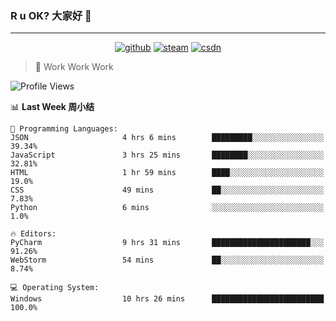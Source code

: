 ### R u OK? 大家好 👋

___

<p align="center">
  <a href="https://bigkjp97.github.io/"><img src="https://img.shields.io/badge/-GitPage-lightgrey" alt="github"></a>
  <a href="https://steamcommunity.com/id/bigkjp/"><img src="https://img.shields.io/badge/-Steam-black" alt="steam"></a>
  <a href="https://blog.csdn.net/qq_38986088"><img src="https://img.shields.io/badge/CSDN-cf000e" alt="csdn"></a>
</p>

> 🧟 Work Work Work

<!--START_SECTION:kjp readme-->
![Profile Views](http://img.shields.io/badge/Mi%20Amigos%E2%99%82%EF%B8%8F-0-ff69b4)

📊 **Last Week 周小结** 

```text
💬 Programming Languages: 
JSON                     4 hrs 6 mins        █████████░░░░░░░░░░░░░░░░   39.34% 
JavaScript               3 hrs 25 mins       ████████░░░░░░░░░░░░░░░░░   32.81% 
HTML                     1 hr 59 mins        ████░░░░░░░░░░░░░░░░░░░░░   19.0% 
CSS                      49 mins             ██░░░░░░░░░░░░░░░░░░░░░░░   7.83% 
Python                   6 mins              ░░░░░░░░░░░░░░░░░░░░░░░░░   1.0%

🔥 Editors: 
PyCharm                  9 hrs 31 mins       ██████████████████████░░░   91.26% 
WebStorm                 54 mins             ██░░░░░░░░░░░░░░░░░░░░░░░   8.74%

💻 Operating System: 
Windows                  10 hrs 26 mins      █████████████████████████   100.0%

```


<!--END_SECTION:kjp readme-->

<!--
**bigkjp97/bigkjp97** is a ✨ _special_ ✨ repository because its `README.md` (this file) appears on your GitHub profile.

Here are some ideas to get you started:

- 🔭 I’m currently working on ...
- 🌱 I’m currently learning ...
- 👯 I’m looking to collaborate on ...
- 🤔 I’m looking for help with ...
- 💬 Ask me about ...
- 📫 How to reach me: ...
- 😄 Pronouns: ...
- ⚡ Fun fact: ... -->
